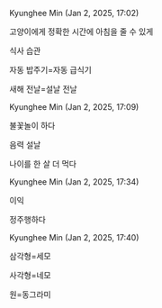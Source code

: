 Kyunghee Min (Jan 2, 2025, 17:02)

고양이에게 정확한 시간에 아침을 줄 수 있게

식사 습관

자동 밥주기=자동 급식기

새해 전날=설날 전날

Kyunghee Min (Jan 2, 2025, 17:09)

불꽃놀이 하다

음력 설날

나이를 한 살 더 먹다

Kyunghee Min (Jan 2, 2025, 17:34)

이익

정주행하다

Kyunghee Min (Jan 2, 2025, 17:40)

삼각형=세모

사각형=네모

원=동그라미